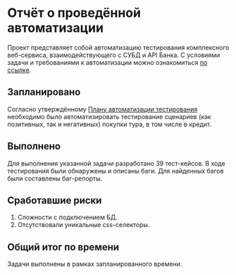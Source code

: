 #  Отчёт о проведённой автоматизации

Проект представляет собой автоматизацию тестирования комплексного веб-сервиса, взаимодействующего с СУБД и API Банка. С условиями задачи и требованиями к автоматизации можно ознакомиться [по ссылке](https://github.com/netology-code/qa-diploma/blob/master/README.md).

## Запланировано
Согласно утверждённому [Плану автоматизации тестирования](https://github.com/MeriAv/Diplom/blob/master/Documentation/Plan.md) необходимо было автоматизировать тестирование сценариев (как позитивных, так и негативных) покупки тура, в том числе в кредит.

## Выполнено
Для выполнения указанной задачи разработано 39 тест-кейсов.
В ходе тестирования были обнаружены и описаны баги.
Для найденных багов были составлены баг-репорты.

## Сработавшие риски
1. Сложности с подключением БД.
1. Отсутствовали уникальные css-селекторы.

## Общий итог по времени
Задачи выполнены в рамках запланированного времени.